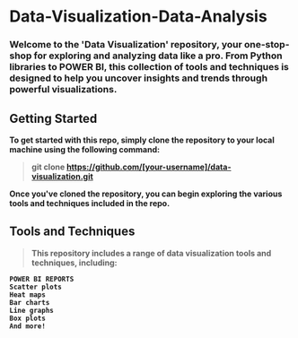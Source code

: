 # Data-Visualization-Data-Analysis

<b> <h3> Welcome to the 'Data Visualization' repository, your one-stop-shop for exploring and analyzing data like a pro. From Python libraries to POWER BI, this collection of tools and techniques is designed to help you uncover insights and trends through powerful visualizations.</b>
  
## <b> Getting Started
  
   To get started with this repo, simply clone the repository to your local machine using the following command:
  > git clone https://github.com/[your-username]/data-visualization.git
  
 Once you've cloned the repository, you can begin exploring the various tools and techniques included in the repo.
  
## Tools and Techniques
  > This repository includes a range of data visualization tools and techniques, including:
  
    POWER BI REPORTS 
    Scatter plots
    Heat maps
    Bar charts
    Line graphs
    Box plots
    And more!
